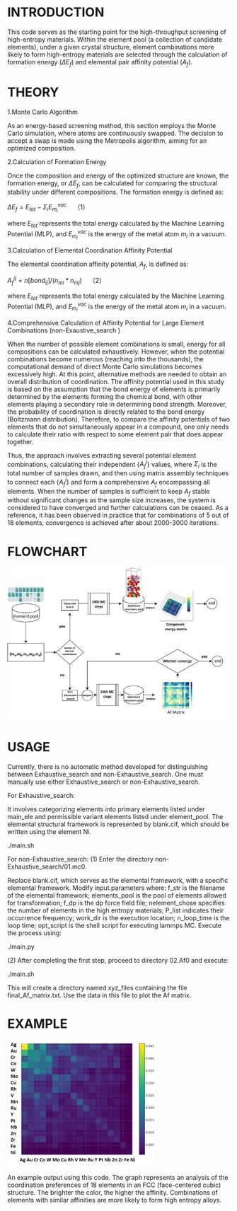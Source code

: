 # INTRODUCTION

This code serves as the starting point for the high-throughput screening of high-entropy materials. Within the element pool (a collection of candidate elements), under a given crystal structure, element combinations more likely to form high-entropy materials are selected through the calculation of formation energy ($\Delta E_f$) and elemental pair affinity potential ($A_f$).

# THEORY
1.Monte Carlo Algorithm

As an energy-based screening method, this section employs the Monte Carlo simulation, where atoms are continuously swapped. The decision to accept a swap is made using the Metropolis algorithm, aiming for an optimized composition.

2.Calculation of Formation Energy

Once the composition and energy of the optimized structure are known, the formation energy, or $\Delta E_f$, can be calculated for comparing the structural stability under different compositions. The formation energy is defined as:

$\Delta E_f = E_{tot} - \Sigma_i E_{m_i}^{vac} \quad （1）$

where $E_{tot}$ represents the total energy calculated by the Machine Learning Potential (MLP), and $E_{m_i}^{vac}$ is the energy of the metal atom $m_i$ in a vacuum.

3.Calculation of Elemental Coordination Affinity Potential

The elemental coordination affinity potential, $A_f$, is defined as:

$A_f^{ij} = n[bond_{ij}]/(n_{mi}*n_{mj}) \quad （2）$

where $E_{tot}$ represents the total energy calculated by the Machine Learning Potential (MLP), and $E_{m_i}^{vac}$ is the energy of the metal atom $m_i$ in a vacuum.

4.Comprehensive Calculation of Affinity Potential for Large Element Combinations (non-Exaustive_search )

When the number of possible element combinations is small, energy for all compositions can be calculated exhaustively. However, when the potential combinations become numerous (reaching into the thousands), the computational demand of direct Monte Carlo simulations becomes excessively high. At this point, alternative methods are needed to obtain an overall distribution of coordination. The affinity potential used in this study is based on the assumption that the bond energy of elements is primarily determined by the elements forming the chemical bond, with other elements playing a secondary role in determining bond strength. Moreover, the probability of coordination is directly related to the bond energy (Boltzmann distribution). Therefore, to compare the affinity potentials of two elements that do not simultaneously appear in a compound, one only needs to calculate their ratio with respect to some element pair that does appear together.

Thus, the approach involves extracting several potential element combinations, calculating their independent {$A_f^i$} values, where $\Sigma_i$ is the total number of samples drawn, and then using matrix assembly techniques to connect each {$A_f^i$} and form a comprehensive $A_f$ encompassing all elements. When the number of samples is sufficient to keep $A_f$ stable without significant changes as the sample size increases, the system is considered to have converged and further calculations can be ceased. As a reference, it has been observed in practice that for combinations of 5 out of 18 elements, convergence is achieved after about 2000-3000 iterations.

#  FLOWCHART 


![alt text](image.png)

#  USAGE
Currently, there is no automatic method developed for distinguishing between Exhaustive_search and non-Exhaustive_search. One must manually use either Exhaustive_search or non-Exhaustive_search.

For Exhaustive_search:

It involves categorizing elements into primary elements listed under main_ele and permissible variant elements listed under element_pool.
The elemental structural framework is represented by blank.cif, which should be written using the element Ni.

./main.sh

For non-Exhaustive_search:
(1) Enter the directory non-Exhaustive_search/01.mc0.

Replace blank.cif, which serves as the elemental framework, with a specific elemental framework.
Modify input.parameters where:
f_str is the filename of the elemental framework;
elements_pool is the pool of elements allowed for transformation;
f_dp is the dp force field file;
nelement_chose specifies the number of elements in the high entropy materials;
P_list indicates their occurrence frequency;
work_dir is the execution location;
n_loop_time is the loop time;
opt_script is the shell script for executing lammps MC.
Execute the process using:

./main.py

(2) After completing the first step, proceed to directory 02.Af0 and execute:

./main.sh

This will create a directory named xyz_files containing the file final_Af_matrix.txt. Use the data in this file to plot the Af matrix.



#  EXAMPLE
![alt text](image-1.png)

An example output using this code. The graph represents an analysis of the coordination preferences of 18 elements in an FCC (face-centered cubic) structure. The brighter the color, the higher the affinity. Combinations of elements with similar affinities are more likely to form high entropy alloys.
